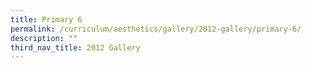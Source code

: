 ```yaml
---
title: Primary 6
permalink: /curriculum/aesthetics/gallery/2012-gallery/primary-6/
description: ""
third_nav_title: 2012 Gallery
---
```

